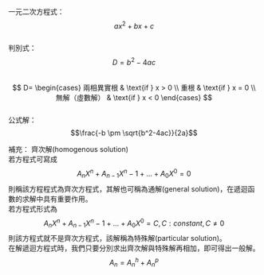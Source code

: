 一元二次方程式：  
$$ax^2+bx+c$$  
判別式： 
$$D = b^2 - 4ac$$  
$$
D=
\begin{cases}
兩相異實根 & \text{if } x > 0 \\
重根 & \text{if } x = 0 \\
無解（虛數解） & \text{if } x < 0
\end{cases}
$$  
公式解： $$\frac{-b \pm \sqrt{b^2-4ac}}{2a}$$

補充：
齊次解(homogenous solution)  
若方程式可寫成
$$A_nX^n + A_{n-1}X^n-1+...+A_0X^0 = 0$$
則稱該方程程式為齊次方程式，其解也可稱為通解(general solution)，在遞迴函數的求解中具有重要作用。  
若方程式形式為
$$A_nX^n + A_{n-1}X^n-1+...+A_0X^0 = C,  C:constant, C \neq 0 $$
則該方程式就不是齊次方程式，該解稱為特殊解(particular solution)。  
在解遞迴方程式時，我們只要分別求出齊次解與特殊解再相加，即可得出一般解。
$$A_n = A_n^h + A_n^p$$